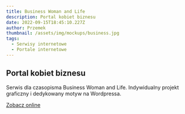 ```yaml
---
title: Business Woman and Life
description: Portal kobiet biznesu
date: 2022-09-15T18:45:10.227Z
author: Przemek
thumbnail: /assets/img/mockups/business.jpg
tags:
  - Serwisy internetowe
  - Portale internetowe
---
```

## Portal kobiet biznesu

Serwis dla czasopisma Business Woman and Life. Indywidualny projekt graficzny i dedykowany motyw na Wordpressa. 

<a href="https://businesswomanlife.pl/" title="Zobacz online" target="_blank" class="button">Zobacz online</a>